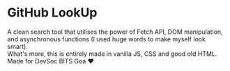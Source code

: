 # GitHub LookUp
A clean search tool that utilises the power of Fetch API, DOM manipulation, and asynchronous functions (I used huge words to make myself look smart).\
What's more, this is entirely made in vanilla JS, CSS and good old HTML.\
Made for DevSoc BITS Goa ❤️
